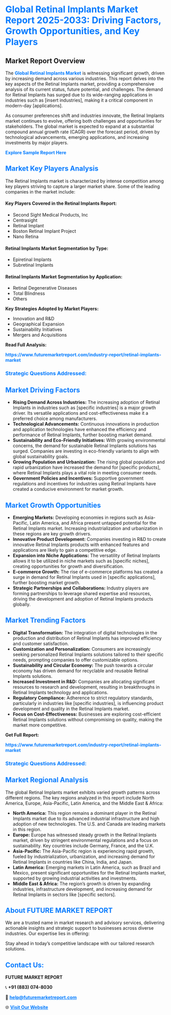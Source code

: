 <h1 style="color: #007BFF;">Global Retinal Implants Market Report 2025-2033: Driving Factors, Growth Opportunities, and Key Players</h1>

<section id="overview">
<h2>Market Report Overview</h2>
<p>The <a href="https://www.futuremarketreport.com/industry-report/retinal-implants-market" style="color: #007BFF; text-decoration: none;"><strong>Global Retinal Implants Market</strong></a> is witnessing significant growth, driven by increasing demand across various industries. This report delves into the key aspects of the Retinal Implants market, providing a comprehensive analysis of its current status, future potential, and challenges. The demand for Retinal Implants has surged due to its wide-ranging applications in industries such as [insert industries], making it a critical component in modern-day [applications].</p>
<p>As consumer preferences shift and industries innovate, the Retinal Implants market continues to evolve, offering both challenges and opportunities for stakeholders. The global market is expected to expand at a substantial compound annual growth rate (CAGR) over the forecast period, driven by technological advancements, emerging applications, and increasing investments by major players.</p>
</section>

<section id="overview">
<p><a href="https://www.futuremarketreport.com/request-sample/reportId=86154" style="color: #007BFF; text-decoration: none;"><strong>Explore Sample Report Here</strong></a></p>
</section>

<section id="key-players">
<h2 style="color: #007BFF;">Market Key Players Analysis</h2>
<p>The Retinal Implants market is characterized by intense competition among key players striving to capture a larger market share. Some of the leading companies in the market include:</p>
<h4>Key Players Covered in the Retinal Implants Report:</h4>
<ul><li>Second Sight Medical Products, Inc</li><li>Centrasight</li><li>Retinal Implant</li><li>Boston Retinal Implant Project</li><li>Nano Retina</li></ul>
<h4>Retinal Implants Market Segmentation by Type:</h4>
<ul><li>Epiretinal Implants</li><li>Subretinal Implants</li></ul>

<h4>Retinal Implants Market Segmentation by Application:</h4>
<ul><li>Retinal Degenerative Diseases</li><li>Total Blindness</li><li>Others</li></ul>
<p><strong>Key Strategies Adopted by Market Players:</strong></p>
<ul>
<li>Innovation and R&D</li>
<li>Geographical Expansion</li>
<li>Sustainability Initiatives</li>
<li>Mergers and Acquisitions</li>
</ul>
</section>

<section>
<p><strong>Read Full Analysis: </strong></p><a href="https://www.futuremarketreport.com/industry-report/retinal-implants-market" style="color: #007BFF; text-decoration: none;"><strong>https://www.futuremarketreport.com/industry-report/retinal-implants-market</strong></a>
<h3 style="color: #007BFF;">Strategic Questions Addressed:</h3>
</section>

<section id="driving-factors">
<h2 style="color: #007BFF;">Market Driving Factors</h2>
<ul>
<li><strong>Rising Demand Across Industries:</strong> The increasing adoption of Retinal Implants in industries such as [specific industries] is a major growth driver. Its versatile applications and cost-effectiveness make it a preferred choice among manufacturers.</li>
<li><strong>Technological Advancements:</strong> Continuous innovations in production and application technologies have enhanced the efficiency and performance of Retinal Implants, further boosting market demand.</li>
<li><strong>Sustainability and Eco-Friendly Initiatives:</strong> With growing environmental concerns, the demand for sustainable Retinal Implants solutions has surged. Companies are investing in eco-friendly variants to align with global sustainability goals.</li>
<li><strong>Growing Population and Urbanization:</strong> The rising global population and rapid urbanization have increased the demand for [specific products], where Retinal Implants plays a vital role in meeting consumer needs.</li>
<li><strong>Government Policies and Incentives:</strong> Supportive government regulations and incentives for industries using Retinal Implants have created a conducive environment for market growth.</li>
</ul>
</section>

<section id="growth-opportunities">
<h2 style="color: #007BFF;">Market Growth Opportunities</h2>
<ul>
<li><strong>Emerging Markets:</strong> Developing economies in regions such as Asia-Pacific, Latin America, and Africa present untapped potential for the Retinal Implants market. Increasing industrialization and urbanization in these regions are key growth drivers.</li>
<li><strong>Innovative Product Development:</strong> Companies investing in R&D to create innovative Retinal Implants products with enhanced features and applications are likely to gain a competitive edge.</li>
<li><strong>Expansion into Niche Applications:</strong> The versatility of Retinal Implants allows it to be utilized in niche markets such as [specific niches], creating opportunities for growth and diversification.</li>
<li><strong>E-commerce Growth:</strong> The rise of e-commerce platforms has created a surge in demand for Retinal Implants used in [specific applications], further boosting market growth.</li>
<li><strong>Strategic Partnerships and Collaborations:</strong> Industry players are forming partnerships to leverage shared expertise and resources, driving the development and adoption of Retinal Implants products globally.</li>
</ul>
</section>

<section id="trending-factors">
<h2 style="color: #007BFF;">Market Trending Factors</h2>
<ul>
<li><strong>Digital Transformation:</strong> The integration of digital technologies in the production and distribution of Retinal Implants has improved efficiency and customer satisfaction.</li>
<li><strong>Customization and Personalization:</strong> Consumers are increasingly seeking personalized Retinal Implants solutions tailored to their specific needs, prompting companies to offer customizable options.</li>
<li><strong>Sustainability and Circular Economy:</strong> The push towards a circular economy has driven demand for recyclable and reusable Retinal Implants solutions.</li>
<li><strong>Increased Investment in R&D:</strong> Companies are allocating significant resources to research and development, resulting in breakthroughs in Retinal Implants technology and applications.</li>
<li><strong>Regulatory Compliance:</strong> Adherence to strict regulatory standards, particularly in industries like [specific industries], is influencing product development and quality in the Retinal Implants market.</li>
<li><strong>Focus on Cost-Effectiveness:</strong> Businesses are exploring cost-efficient Retinal Implants solutions without compromising on quality, making the market more competitive.</li>
</ul>
</section>

<section>
<p><strong>Get Full Report: </strong></p><a href="https://www.futuremarketreport.com/industry-report/retinal-implants-market" style="color: #007BFF; text-decoration: none;"><strong>https://www.futuremarketreport.com/industry-report/retinal-implants-market</strong></a>
<h3 style="color: #007BFF;">Strategic Questions Addressed:</h3>
</section>


<section id="regional-analysis">
<h2 style="color: #007BFF;">Market Regional Analysis</h2>
<p>The global Retinal Implants market exhibits varied growth patterns across different regions. The key regions analyzed in this report include North America, Europe, Asia-Pacific, Latin America, and the Middle East & Africa:</p>
<ul>
<li><strong>North America:</strong> This region remains a dominant player in the Retinal Implants market due to its advanced industrial infrastructure and high adoption of new technologies. The U.S. and Canada are leading markets in this region.</li>
<li><strong>Europe:</strong> Europe has witnessed steady growth in the Retinal Implants market, driven by stringent environmental regulations and a focus on sustainability. Key countries include Germany, France, and the U.K.</li>
<li><strong>Asia-Pacific:</strong> The Asia-Pacific region is experiencing rapid growth, fueled by industrialization, urbanization, and increasing demand for Retinal Implants in countries like China, India, and Japan.</li>
<li><strong>Latin America:</strong> Emerging markets in Latin America, such as Brazil and Mexico, present significant opportunities for the Retinal Implants market, supported by growing industrial activities and investments.</li>
<li><strong>Middle East & Africa:</strong> The region’s growth is driven by expanding industries, infrastructure development, and increasing demand for Retinal Implants in sectors like [specific sectors].</li>
</ul>
</section>

<footer>
<h2 style="color: #007BFF;">About FUTURE MARKET REPORT</h2>
<p>We are a trusted name in market research and advisory services, delivering actionable insights and strategic support to businesses across diverse industries. Our expertise lies in offering:</p>

<p>Stay ahead in today’s competitive landscape with our tailored research solutions.</p>

<h2 style="color: #007BFF;">Contact Us:</h2>
<p><strong>FUTURE MARKET REPORT</strong></p>
<p>📞 <strong>+91 (883) 074-8030</strong></p>
<p>📧 <strong><a href="mailto:help@futuremarketreport.com" style="color: #007BFF;">help@futuremarketreport.com</a></strong></p>
<p>🌐 <strong><a href="https://www.futuremarketreport.com/" style="color: #007BFF;">Visit Our Website</a></strong></p>
</footer>